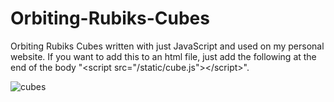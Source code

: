 # Orbiting-Rubiks-Cubes
Orbiting Rubiks Cubes written with just JavaScript and used on my personal website. If you want to add this to an html file, just add the following at the end of the body "&lt;script src="/static/cube.js">&lt;/script>".


![cubes](https://user-images.githubusercontent.com/123611980/224591301-b4557403-7783-4792-b51a-bfc80708ae0e.png)
